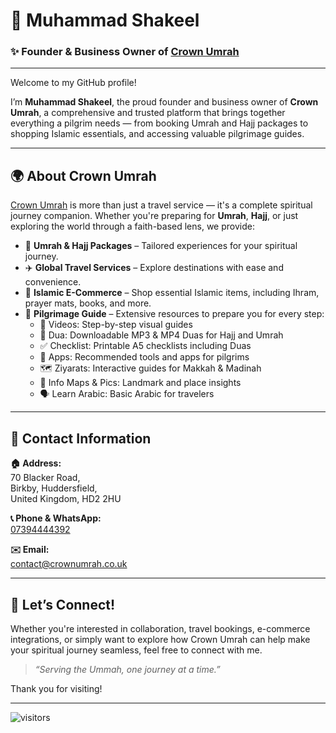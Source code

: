 # 👑 Muhammad Shakeel

### ✨ Founder & Business Owner of [Crown Umrah](https://www.crownumrah.co.uk/)

---

Welcome to my GitHub profile!

I’m **Muhammad Shakeel**, the proud founder and business owner of **Crown Umrah**, a comprehensive and trusted platform that brings together everything a pilgrim needs — from booking Umrah and Hajj packages to shopping Islamic essentials, and accessing valuable pilgrimage guides.

---

## 🌍 About Crown Umrah

[Crown Umrah](https://www.crownumrah.co.uk/) is more than just a travel service — it's a complete spiritual journey companion. Whether you're preparing for **Umrah**, **Hajj**, or just exploring the world through a faith-based lens, we provide:

- 🕋 **Umrah & Hajj Packages** – Tailored experiences for your spiritual journey.
- ✈️ **Global Travel Services** – Explore destinations with ease and convenience.
- 🛒 **Islamic E-Commerce** – Shop essential Islamic items, including Ihram, prayer mats, books, and more.
- 📖 **Pilgrimage Guide** – Extensive resources to prepare you for every step:
  - 🎥 Videos: Step-by-step visual guides
  - 🤲 Dua: Downloadable MP3 & MP4 Duas for Hajj and Umrah
  - ✅ Checklist: Printable A5 checklists including Duas
  - 📱 Apps: Recommended tools and apps for pilgrims
  - 🗺️ Ziyarats: Interactive guides for Makkah & Madinah
  - 🧾 Info Maps & Pics: Landmark and place insights
  - 🗣️ Learn Arabic: Basic Arabic for travelers

---

## 📍 Contact Information

**🏠 Address:**  
70 Blacker Road,  
Birkby, Huddersfield,  
United Kingdom, HD2 2HU

**📞 Phone & WhatsApp:**  
[07394444392](tel:07394444392)

**✉️ Email:**  
[contact@crownumrah.co.uk](mailto:contact@crownumrah.co.uk)

---

## 💬 Let’s Connect!

Whether you're interested in collaboration, travel bookings, e-commerce integrations, or simply want to explore how Crown Umrah can help make your spiritual journey seamless, feel free to connect with me.

> *“Serving the Ummah, one journey at a time.”*

Thank you for visiting!

---

![visitors](https://visitor-badge.laobi.icu/badge?page_id=muhammadshakeel.crownumrah)

